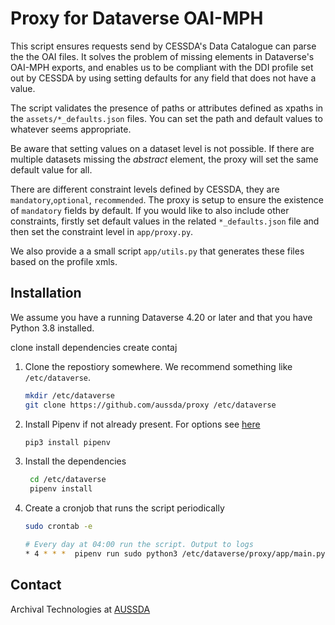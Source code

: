 # Proxy for Dataverse OAI-MPH

This script ensures requests send by CESSDA's Data Catalogue can parse the the OAI files. It solves the problem of missing elements in Dataverse's OAI-MPH exports, and enables us to be compliant with the DDI profile set out by CESSDA by using setting defaults for any field that does not have a value.

The script validates the presence of paths or attributes defined as xpaths in the `assets/*_defaults.json` files. You can set the path and default values to whatever seems appropriate.

Be aware that setting values on a dataset level is not possible. If there are multiple datasets missing the _abstract_ element, the proxy will set the same default value for all.

There are different constraint levels defined by CESSDA, they are `mandatory`,`optional`, `recommended`. The proxy is setup to ensure the existence of `mandatory` fields by default. If you would like to also include other constraints, firstly set default values in the related `*_defaults.json` file and then set the constraint level in `app/proxy.py`.

We also provide a a small script `app/utils.py` that generates these files based on the profile xmls.


Installation
------------

We assume you have a running Dataverse 4.20 or later and that you have Python 3.8 installed.

clone
install dependencies
create contaj

1. Clone the repostiory somewhere. We recommend something like `/etc/dataverse`.
    ``` bash
    mkdir /etc/dataverse
    git clone https://github.com/aussda/proxy /etc/dataverse
    ```
2. Install Pipenv if not already present. For options see [here](https://pipenv.pypa.io/en/latest/install/#installing-pipenv)
    ``` bash
    pip3 install pipenv
    ```
3. Install the dependencies
   ``` bash
    cd /etc/dataverse
    pipenv install
   ```
4. Create a cronjob that runs the script periodically
    ``` bash
    sudo crontab -e

    # Every day at 04:00 run the script. Output to logs
    * 4 * * *  pipenv run sudo python3 /etc/dataverse/proxy/app/main.py > etc/dataverse/proxy/cron.log 2>&1
    ```


Contact
-------

Archival Technologies at [AUSSDA](https://aussda.at)

